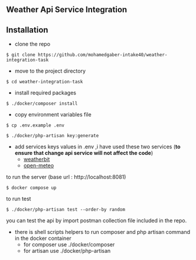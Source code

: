## Weather Api Service Integration

## Installation
- clone the repo
```
$ git clone https://github.com/mohamedgaber-intake40/weather-integration-task
```
- move to the project directory
```
$ cd weather-integration-task
```
- install required packages
```
$ ./docker/composer install
```

- copy environment variables file
```
$ cp .env.example .env
```

```
$ ./docker/php-artisan key:generate
```
- add services keys values in .env ,i have used these two services (**to ensure that change api service will not affect the code**)
  - [weatherbit](https://www.weatherbit.io/)
  - [open-meteo](https://open-meteo.com/)

to run the server (base url : http://localhost:8081)
```
$ docker compose up
```

to run test

```
$ ./docker/php-artisan test --order-by random
```

you can test the api by import postman collection file included in the repo.

- there is shell scripts helpers to run composer and php artisan command in the docker container
    - for composer use ./docker/composer
    - for artisan use ./docker/php-artisan
